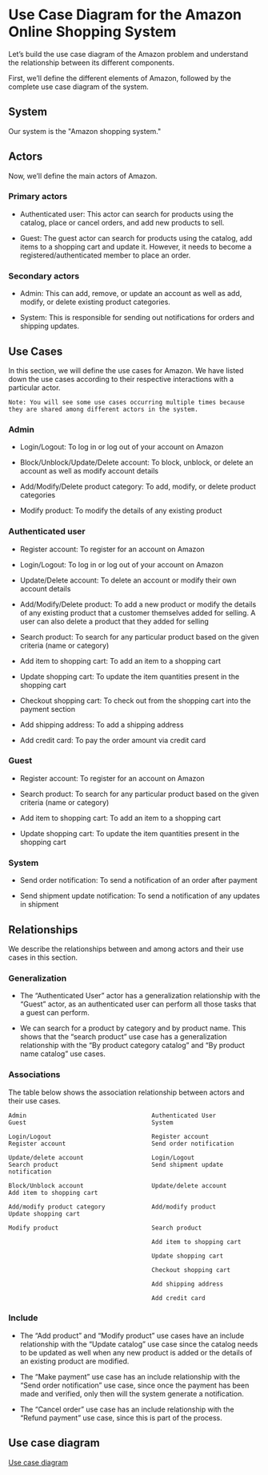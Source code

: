 # Use Case Diagram for the Amazon Online Shopping System
Let’s build the use case diagram of the Amazon problem and understand the relationship between its different components.

First, we’ll define the different elements of Amazon, followed by the complete use case diagram of the system.

## System
Our system is the "Amazon shopping system."

## Actors
Now, we’ll define the main actors of Amazon.

### Primary actors
- Authenticated user: This actor can search for products using the catalog, place or cancel orders, and add new products to sell.

- Guest: The guest actor can search for products using the catalog, add items to a shopping cart and update it. However, it needs to become a registered/authenticated member to place an order.

### Secondary actors
- Admin: This can add, remove, or update an account as well as add, modify, or delete existing product categories.

- System: This is responsible for sending out notifications for orders and shipping updates.

## Use Cases
In this section, we will define the use cases for Amazon. We have listed down the use cases according to their respective interactions with a particular actor.
```
Note: You will see some use cases occurring multiple times because they are shared among different actors in the system.
```
### Admin
- Login/Logout: To log in or log out of your account on Amazon

- Block/Unblock/Update/Delete account: To block, unblock, or delete an account as well as modify account details

- Add/Modify/Delete product category: To add, modify, or delete product categories

- Modify product: To modify the details of any existing product

### Authenticated user
- Register account: To register for an account on Amazon

- Login/Logout: To log in or log out of your account on Amazon

- Update/Delete account: To delete an account or modify their own account details

- Add/Modify/Delete product: To add a new product or modify the details of any existing product that a customer themselves added for selling. A user can also delete a product that they added for selling

- Search product: To search for any particular product based on the given criteria (name or category)

- Add item to shopping cart: To add an item to a shopping cart

- Update shopping cart: To update the item quantities present in the shopping cart

- Checkout shopping cart: To check out from the shopping cart into the payment section

- Add shipping address: To add a shipping address

- Add credit card: To pay the order amount via credit card

### Guest
- Register account: To register for an account on Amazon

- Search product: To search for any particular product based on the given criteria (name or category)

- Add item to shopping cart: To add an item to a shopping cart

- Update shopping cart: To update the item quantities present in the shopping cart

### System
- Send order notification: To send a notification of an order after payment

- Send shipment update notification: To send a notification of any updates in shipment
## Relationships
We describe the relationships between and among actors and their use cases in this section.

### Generalization
- The “Authenticated User” actor has a generalization relationship with the “Guest” actor, as an authenticated user can perform all those tasks that a guest can perform.

- We can search for a product by category and by product name. This shows that the “search product” use case has a generalization relationship with the “By product category catalog” and “By product name catalog” use cases.

### Associations
The table below shows the association relationship between actors and their use cases.

```
Admin                                   Authenticated User                                   Guest                                   System

Login/Logout                            Register account                                   Register account                        Send order notification

Update/delete account                   Login/Logout                                       Search product                          Send shipment update notification

Block/Unblock account                   Update/delete account                              Add item to shopping cart

Add/modify product category             Add/modify product                                 Update shopping cart

Modify product                          Search product

                                        Add item to shopping cart

                                        Update shopping cart

                                        Checkout shopping cart

                                        Add shipping address

                                        Add credit card
```
### Include
- The “Add product” and “Modify product” use cases have an include relationship with the “Update catalog” use case since the catalog needs to be updated as well when any new product is added or the details of an existing product are modified.

- The “Make payment” use case has an include relationship with the “Send order notification” use case, since once the payment has been made and verified, only then will the system generate a notification.

- The “Cancel order” use case has an include relationship with the “Refund payment” use case, since this is part of the process.

## Use case diagram
[Use case diagram](./uscasediagram.png)
